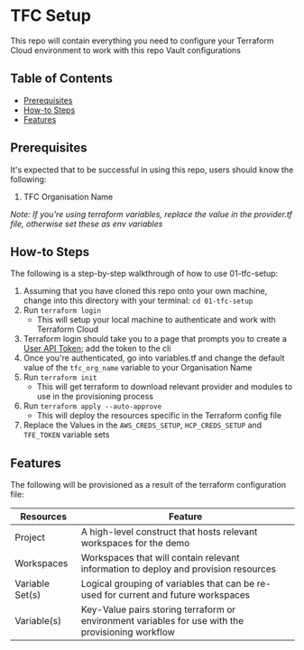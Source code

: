 # TFC Setup

This repo will contain everything you need to configure your Terraform Cloud environment to work with this repo Vault configurations

## Table of Contents

- [Prerequisites](#prerequisites)
- [How-to Steps](#steps)
- [Features](#features)

## Prerequisites

It's expected that to be successful in using this repo, users should know the following:

1. TFC Organisation Name

_Note: If you're using terraform variables, replace the value in the provider.tf file, otherwise set these as env variables_

## How-to Steps

The following is a step-by-step walkthrough of how to use 01-tfc-setup:

1. Assuming that you have cloned this repo onto your own machine, change into this directory with your terminal: `cd 01-tfc-setup`
2. Run `terraform login`
   - This will setup your local machine to authenticate and work with Terraform Cloud
3. Terraform login should take you to a page that prompts you to create a [User API Token](https://developer.hashicorp.com/terraform/tutorials/cloud/cloud-login#generate-a-token); add the token to the cli
4. Once you're authenticated, go into variables.tf and change the default value of the `tfc_org_name` variable to your Organisation Name
5. Run `terraform init`
   - This will get terraform to download relevant provider and modules to use in the provisioning process
6. Run `terraform apply --auto-approve`
   - This will deploy the resources specific in the Terraform config file
7. Replace the Values in the `AWS_CREDS_SETUP`, `HCP_CREDS_SETUP` and `TFE_TOKEN` variable sets

## Features

The following will be provisioned as a result of the terraform configuration file:

| Resources       | Feature                                                                                           |
| --------------- | ------------------------------------------------------------------------------------------------- |
| Project         | A high-level construct that hosts relevant workspaces for the demo                                |
| Workspaces      | Workspaces that will contain relevant information to deploy and provision resources               |
| Variable Set(s) | Logical grouping of variables that can be re-used for current and future workspaces               |
| Variable(s)     | Key-Value pairs storing terraform or environment variables for use with the provisioning workflow |
